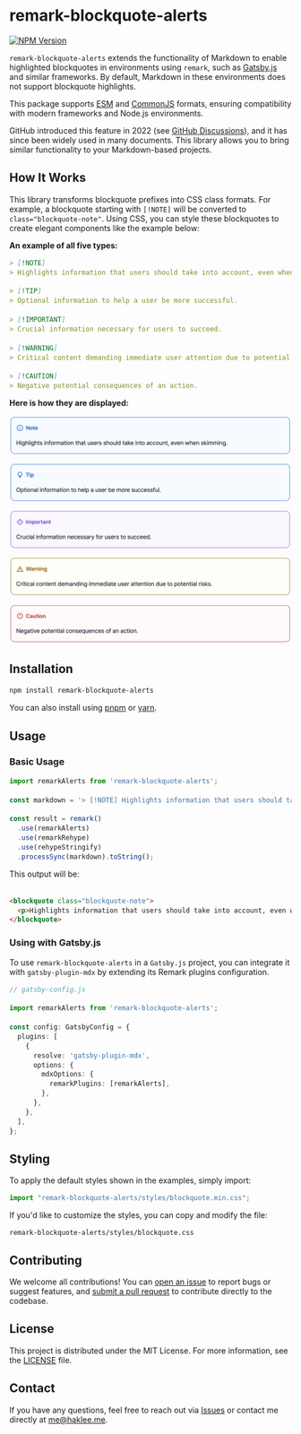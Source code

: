 # remark-blockquote-alerts

<a href="https://www.npmjs.com/package/remark-blockquote-alerts" target="_blank">
  <img src="https://img.shields.io/npm/v/remark-blockquote-alerts" alt="NPM Version" />
</a>


`remark-blockquote-alerts` extends the functionality of Markdown to enable highlighted blockquotes in environments
using `remark`, such as [Gatsby.js](https://gatsbyjs.com/) and similar frameworks. By default, Markdown in these
environments does not support blockquote highlights.

This package supports [ESM](https://nodejs.org/api/esm.html) and [CommonJS](https://nodejs.org/api/modules.html)
formats, ensuring compatibility with modern frameworks and Node.js environments.

GitHub introduced this feature in 2022 (see [GitHub Discussions](https://github.com/orgs/community/discussions/16925)),
and it has since been widely used in many documents. This library allows you to bring similar functionality to your
Markdown-based projects.

## How It Works

This library transforms blockquote prefixes into CSS class formats. For example, a blockquote starting with `[!NOTE]`
will be converted to `class="blockquote-note"`. Using CSS, you can style these blockquotes to create elegant components
like the example below:

**An example of all five types:**

```markdown
> [!NOTE]
> Highlights information that users should take into account, even when skimming.

> [!TIP]
> Optional information to help a user be more successful.

> [!IMPORTANT]
> Crucial information necessary for users to succeed.

> [!WARNING]
> Critical content demanding immediate user attention due to potential risks.

> [!CAUTION]
> Negative potential consequences of an action.
```

**Here is how they are displayed:**

<picture>
  <source media="(prefers-color-scheme: dark)" srcset="./docs/blockquote-sample-dark.png">
  <img alt="Blockquote-Sample" src="./docs/blockquote-sample-light.png" width="560">
</picture>

## Installation

```bash
npm install remark-blockquote-alerts
```

You can also install using [pnpm](https://pnpm.io/) or [yarn](https://yarnpkg.com/).

## Usage

### Basic Usage

```typescript
import remarkAlerts from 'remark-blockquote-alerts';

const markdown = '> [!NOTE] Highlights information that users should take into account, even when skimming.';

const result = remark()
  .use(remarkAlerts)
  .use(remarkRehype)
  .use(rehypeStringify)
  .processSync(markdown).toString();
```

This output will be:

```html

<blockquote class="blockquote-note">
  <p>Highlights information that users should take into account, even when skimming.</p>
</blockquote>
```

### Using with Gatsby.js

To use `remark-blockquote-alerts` in a `Gatsby.js` project, you can integrate it with `gatsby-plugin-mdx` by
extending its Remark plugins configuration.

```typescript
// gatsby-config.js

import remarkAlerts from 'remark-blockquote-alerts';

const config: GatsbyConfig = {
  plugins: [
    {
      resolve: 'gatsby-plugin-mdx',
      options: {
        mdxOptions: {
          remarkPlugins: [remarkAlerts],
        },
      },
    },
  ],
};
```

## Styling

To apply the default styles shown in the examples, simply import:

```typescript
import "remark-blockquote-alerts/styles/blockquote.min.css";
```

If you'd like to customize the styles, you can copy and modify the file:

```text
remark-blockquote-alerts/styles/blockquote.css
```

## Contributing

We welcome all contributions! You can [open an issue](https://github.com/nylon-bricks/remark-blockquote-alerts/issues)
to report bugs or suggest features,
and [submit a pull request](https://github.com/nylon-bricks/remark-blockquote-alerts/pulls) to contribute directly to
the codebase.

## License

This project is distributed under the MIT License. For more information, see the [LICENSE](./LICENSE) file.

## Contact

If you have any questions, feel free to reach out
via [Issues](https://github.com/nylon-bricks/remark-blockquote-alerts/issues) or contact me directly
at [me@haklee.me](mailto:me@haklee.me).
